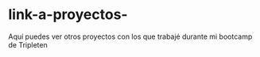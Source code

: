 # link-a-proyectos-
Aquí puedes ver otros proyectos con los que trabajé durante mi bootcamp de Tripleten 
